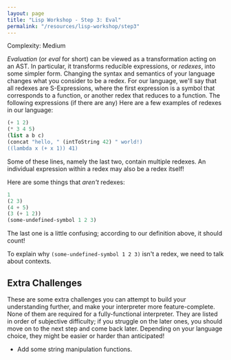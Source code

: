 ```yaml
---
layout: page
title: "Lisp Workshop - Step 3: Eval"
permalink: "/resources/lisp-workshop/step3"
---
```

Complexity: Medium

*Evaluation* (or *eval* for short) can be viewed as a transformation acting on an AST. In particular, it transforms reducible expressions, or *redexes*, into some simpler form.
Changing the syntax and semantics of your language changes what you consider to be a redex.
For our language, we'll say that all redexes are S-Expressions, where the first expression is a symbol that corresponds to a function, or another redex that reduces to a function. The following expressions (if there are any) 
Here are a few examples of redexes in our language:
```scheme
(+ 1 2)
(* 3 4 5)
(list a b c)
(concat "hello, " (intToString 42) " world!)
((lambda x (+ x 1)) 41)
```
Some of these lines, namely the last two, contain multiple redexes. An individual expression within a redex may also be a redex itself!

Here are some things that *aren't* redexes:
```scheme
1
(2 3)
(4 + 5)
(3 (+ 1 2))
(some-undefined-symbol 1 2 3)
```
The last one is a little confusing; according to our definition above, it should count!

To explain why `(some-undefined-symbol 1 2 3)` isn't a redex, we need to talk about contexts.

## Extra Challenges
These are some extra challenges you can attempt to build your understanding further, and make your interpreter more feature-complete. None of them are required for a fully-functional interpreter. They are listed in order of subjective difficulty; if you struggle on the later ones, you should move on to the next step and come back later. Depending on your language choice, they might be easier or harder than anticipated!

- Add some string manipulation functions.